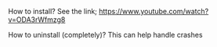 

How to install?
See the link; https://www.youtube.com/watch?v=ODA3rWfmzg8

How to uninstall (completely)?
This can help handle crashes